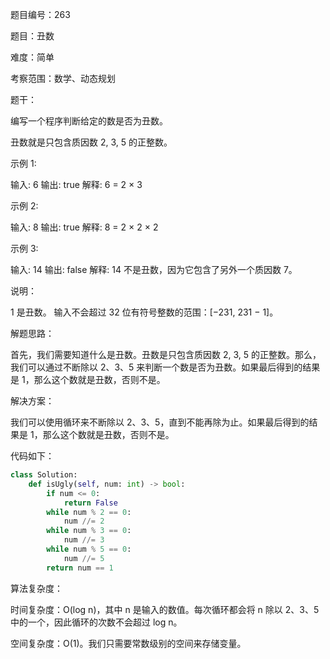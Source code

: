 题目编号：263

题目：丑数

难度：简单

考察范围：数学、动态规划

题干：

编写一个程序判断给定的数是否为丑数。

丑数就是只包含质因数 2, 3, 5 的正整数。

示例 1:

输入: 6
输出: true
解释: 6 = 2 × 3

示例 2:

输入: 8
输出: true
解释: 8 = 2 × 2 × 2

示例 3:

输入: 14
输出: false 
解释: 14 不是丑数，因为它包含了另外一个质因数 7。

说明：

1 是丑数。
输入不会超过 32 位有符号整数的范围：[−231,  231 − 1]。

解题思路：

首先，我们需要知道什么是丑数。丑数是只包含质因数 2, 3, 5 的正整数。那么，我们可以通过不断除以 2、3、5 来判断一个数是否为丑数。如果最后得到的结果是 1，那么这个数就是丑数，否则不是。

解决方案：

我们可以使用循环来不断除以 2、3、5，直到不能再除为止。如果最后得到的结果是 1，那么这个数就是丑数，否则不是。

代码如下：

```python
class Solution:
    def isUgly(self, num: int) -> bool:
        if num <= 0:
            return False
        while num % 2 == 0:
            num //= 2
        while num % 3 == 0:
            num //= 3
        while num % 5 == 0:
            num //= 5
        return num == 1
```

算法复杂度：

时间复杂度：O(log n)，其中 n 是输入的数值。每次循环都会将 n 除以 2、3、5 中的一个，因此循环的次数不会超过 log n。

空间复杂度：O(1)。我们只需要常数级别的空间来存储变量。
